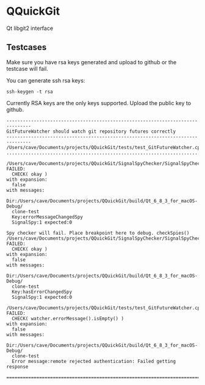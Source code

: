 # QQuickGit
Qt libgit2 interface

## Testcases
Make sure you have rsa keys generated and upload to github or the testcase will fail.

You can generate ssh rsa keys:
```
ssh-keygen -t rsa
```

Currently RSA keys are the only keys supported. Upload the public key to github.

```
-------------------------------------------------------------------------------
GitFutureWatcher should watch git repository futures correctly
-------------------------------------------------------------------------------
/Users/cave/Documents/projects/QQuickGit/tests/test_GitFutureWatcher.cpp:18
...............................................................................

/Users/cave/Documents/projects/QQuickGit/SignalSpyChecker/SignalSpyChecker.cpp:86: FAILED:
  CHECK( okay )
with expansion:
  false
with messages:
  Dir:/Users/cave/Documents/projects/QQuickGit/build/Qt_6_8_3_for_macOS-Debug/
  clone-test
  Key:errorMessageChangedSpy
  SignalSpy:1 expected:0

Spy checker will fail. Place breakpoint here to debug. checkSpies()
/Users/cave/Documents/projects/QQuickGit/SignalSpyChecker/SignalSpyChecker.cpp:86: FAILED:
  CHECK( okay )
with expansion:
  false
with messages:
  Dir:/Users/cave/Documents/projects/QQuickGit/build/Qt_6_8_3_for_macOS-Debug/
  clone-test
  Key:hasErrorChangedSpy
  SignalSpy:1 expected:0

/Users/cave/Documents/projects/QQuickGit/tests/test_GitFutureWatcher.cpp:54: FAILED:
  CHECK( watcher.errorMessage().isEmpty() )
with expansion:
  false
with messages:
  Dir:/Users/cave/Documents/projects/QQuickGit/build/Qt_6_8_3_for_macOS-Debug/
  clone-test
  Error message:remote rejected authentication: Failed getting response

===============================================================================
```
